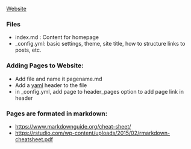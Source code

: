 [Website](https://biol203.github.io/BIOL203/)


### Files
* index.md : Content for homepage
* \_config.yml: basic settings, theme, site title, how to structure links to posts, etc.

### Adding Pages to Website:
* Add file and name it pagename.md
* Add a [yaml](https://jekyllrb.com/docs/front-matter/) header to the file
* in \_config.yml, add page to header_pages option to add page link in header


### Pages are formated in markdown:
 * https://www.markdownguide.org/cheat-sheet/
 * https://rstudio.com/wp-content/uploads/2015/02/rmarkdown-cheatsheet.pdf
